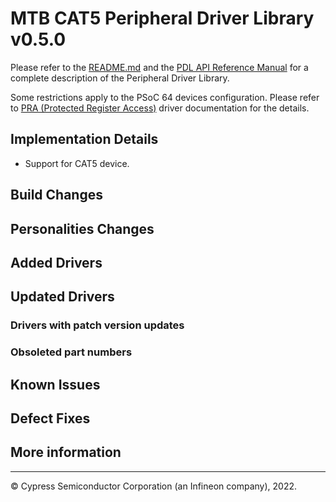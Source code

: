 # MTB CAT5 Peripheral Driver Library v0.5.0

Please refer to the [README.md](./README.md) and the
[PDL API Reference Manual](https://infineon.github.io/mtb-pdl-cat1/pdl_api_reference_manual/html/index.html)
for a complete description of the Peripheral Driver Library.

Some restrictions apply to the PSoC 64 devices configuration. Please refer to [PRA (Protected Register Access)](https://infineon.github.io/mtb-pdl-cat1/pdl_api_reference_manual/html/group__group__pra.html) driver documentation for the details.

## Implementation Details

* Support for CAT5 device.

## Build Changes

## Personalities Changes

## Added Drivers


## Updated Drivers


### Drivers with patch version updates


### Obsoleted part numbers


## Known Issues


## Defect Fixes


## More information


---
© Cypress Semiconductor Corporation (an Infineon company), 2022.

